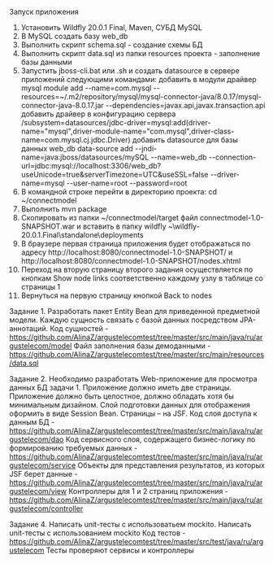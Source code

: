 Запуск приложения
1. Установить Wildfly 20.0.1 Final, Maven, СУБД MySQL 
2. В MySQL создать базу web_db
3. Выполнить скрипт schema.sql - создание схемы БД
4. Выполнить скрипт data.sql из папки resources проекта - заполнение базы данными
5. Запустить jboss-cli.bat или .sh и создать datasource в сервере приложений следующими командами:
  добавить в модули драйвер mysql
  module add --name=com.mysql --resources=~/.m2/repository/mysql/mysql-connector-java/8.0.17/mysql-connector-java-8.0.17.jar --dependencies=javax.api,javax.transaction.api
  добавить драйвер в конфигурацию сервера
  /subsystem=datasources/jdbc-driver=mysql:add(driver-name="mysql",driver-module-name="com.mysql",driver-class-name=com.mysql.cj.jdbc.Driver)
  добавить datasource для базы данных web_db
  data-source add --jndi-name=java:jboss/datasources/mySQL --name=web_db --connection-url=jdbc:mysql://localhost:3306/web_db?useUnicode=true&serverTimezone=UTC&useSSL=false --driver-name=mysql --user-name=root --password=root
6. В командной строке перейти в директорию проекта: cd ~/connectmodel
7. Выполнить mvn package
8. Скопировать из папки ~/connectmodel/target файл connectmodel-1.0-SNAPSHOT.war и вставить в папку wildfly ~\wildfly-20.0.1.Final\standalone\deployments
9. В браузере первая страница приложения будет отображаться по адресу http://localhost:8080/connectmodel-1.0-SNAPSHOT/ и http://localhost:8080/connectmodel-1.0-SNAPSHOT/nodes.xhtml
10. Переход на вторую страницу второго задания осуществляется по кнопкам Show node links соответственно каждому узлу в таблице со страницы 1
11. Вернуться на первую страницу кнопкой Back to nodes

Задание 1. Разработать пакет Entity Bean для приведенной предметной модели. Каждую сущность связать с
базой данных посредством JPA-аннотаций. 
Код сущностей - https://github.com/AlinaZ/argustelecomtest/tree/master/src/main/java/ru/argustelecom/model
Файл заполнения базы демоданными - https://github.com/AlinaZ/argustelecomtest/tree/master/src/main/resources/data.sql

Задание 2. Необходимо разработать Web-приложение для просмотра данных БД задачи 1. Приложение должно иметь две страницы. Приложение должно быть целостное, должно обладать
хотя бы минимальным дизайном. Слой подготовки данных для отображения оформить в виде Session Bean. Страницы – на JSF. 
Код слоя доступа к данным БД - https://github.com/AlinaZ/argustelecomtest/tree/master/src/main/java/ru/argustelecom/dao
Код сервисного слоя, содержащего бизнес-логику по формированию требуемых данных - https://github.com/AlinaZ/argustelecomtest/tree/master/src/main/java/ru/argustelecom/service
Объекты для представления результатов, из которых JSF берет данные - https://github.com/AlinaZ/argustelecomtest/tree/master/src/main/java/ru/argustelecom/view
Контроллеры для 1 и 2 страниц  приложения - https://github.com/AlinaZ/argustelecomtest/tree/master/src/main/java/ru/argustelecom/controller 

Задание 4. Написать unit-тесты с использоватьем mockito. Написать unit-тесты с использованием mockito
Код тестов - https://github.com/AlinaZ/argustelecomtest/tree/master/src/test/java/ru/argustelecom
Тесты проверяют сервисы и контроллеры
 
